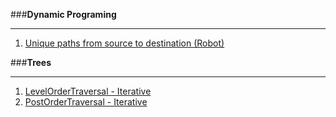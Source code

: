 ###**Dynamic Programing**


----------


1. [Unique paths from source to destination (Robot)](https://github.com/kylarovic/LeetCode/blob/master/leetcode/src/main/java/com/leetcode/dynamicprogramming/UniquePath.java#L13)

###**Trees**


----------
1. [LevelOrderTraversal - Iterative](https://github.com/kylarovic/LeetCode/blob/master/leetcode/src/main/java/com/leetcode/trees/LevelOrderTraversal.java)
2. [PostOrderTraversal - Iterative](https://github.com/kylarovic/LeetCode/blob/master/leetcode/src/main/java/com/leetcode/trees/PostOrderTraversal.java)